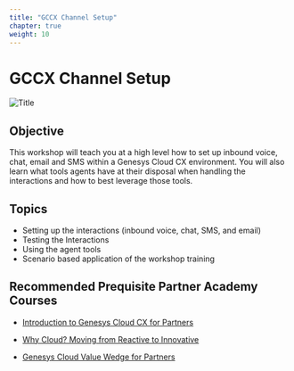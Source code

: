 ```yaml
---
title: "GCCX Channel Setup"
chapter: true
weight: 10
---
```

# GCCX Channel Setup
![Title](/images/title.jpg)
## Objective

This workshop will teach you at a high level how to set up inbound voice, chat, email and SMS within a Genesys Cloud CX environment. You will also learn what tools agents have at their disposal when handling the interactions and how to best leverage those tools. 

 ## Topics 

  * Setting up the interactions (inbound voice, chat, SMS, and email)
 * Testing the Interactions
 * Using the agent tools
 * Scenario based application of the workshop training


## Recommended Prequisite Partner Academy Courses

- [Introduction to Genesys Cloud CX for Partners](https://learn.genesys.com/learn/course/16575/introduction-to-genesys-cloud-cx-for-partners?generated_by=515985&hash=fcdec55b4d8fdf2f8a2232b6f3eb96cc58e015d7)

- [Why Cloud? Moving from Reactive to Innovative](https://learn.genesys.com/learn/course/16795/why-cloud-moving-from-reactive-to-innovative?generated_by=515985&hash=e45debb36f28404dec0fb7b5e226e8b3e2ed6ddc7)

- [Genesys Cloud Value Wedge for Partners](https://learn.genesys.com/learn/course/611/genesys-cloud-value-wedge-for-partners?generated_by=515985&hash=181643a2d2d06a123bd19bddd0bbf01f9d3119b7)

